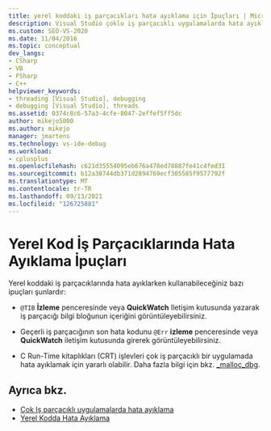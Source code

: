 ```yaml
---
title: yerel koddaki iş parçacıkları hata ayıklama için İpuçları | Microsoft Docs
description: Visual Studio çoklu iş parçacıklı uygulamalarda hata ayıklaması yapıyorsanız yerel koddaki iş parçacıklarında hata ayıklama ipuçları listesini okuyun.
ms.custom: SEO-VS-2020
ms.date: 11/04/2016
ms.topic: conceptual
dev_langs:
- CSharp
- VB
- FSharp
- C++
helpviewer_keywords:
- threading [Visual Studio], debugging
- debugging [Visual Studio], threads
ms.assetid: 0374c8c6-57a3-4cfe-8047-2effef5ff5dc
author: mikejo5000
ms.author: mikejo
manager: jmartens
ms.technology: vs-ide-debug
ms.workload:
- cplusplus
ms.openlocfilehash: c621d35554095eb676a478ed78887fe41c4fed31
ms.sourcegitcommit: b12a38744db371d2894769ecf305585f9577792f
ms.translationtype: MT
ms.contentlocale: tr-TR
ms.lasthandoff: 09/13/2021
ms.locfileid: "126725881"
---
```

# <a name="tips-for-debugging-threads-in-native-code"></a>Yerel Kod İş Parçacıklarında Hata Ayıklama İpuçları
Yerel koddaki iş parçacıklarında hata ayıklarken kullanabileceğiniz bazı ipuçları şunlardır:

- `@TIB` **İzleme** penceresinde veya **QuickWatch** Iletişim kutusunda yazarak iş parçacığı bilgi bloğunun içeriğini görüntüleyebilirsiniz.

- Geçerli iş parçacığının son hata kodunu `@Err` **izleme** penceresinde veya **QuickWatch** iletişim kutusunda girerek görüntüleyebilirsiniz.

- C Run-Time kitaplıkları (CRT) işlevleri çok iş parçacıklı bir uygulamada hata ayıklamak için yararlı olabilir. Daha fazla bilgi için bkz. [_malloc_dbg](/cpp/c-runtime-library/reference/malloc-dbg).

## <a name="see-also"></a>Ayrıca bkz.
- [Çok Iş parçacıklı uygulamalarda hata ayıklama](../debugger/debug-multithreaded-applications-in-visual-studio.md)
- [Yerel Kodda Hata Ayıklama](../debugger/debugging-native-code.md)